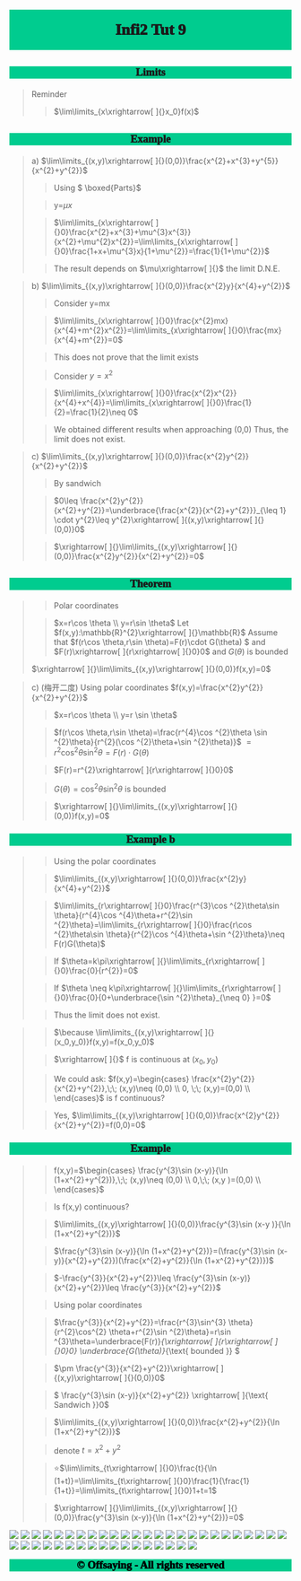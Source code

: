 # <p style='text-align:center;font-family:Verdana;font-weight:1000;background-color:#00cc8f;vertical-align:middle;padding:20px;margin-top:60px'>Infi2 Tut 9</p> 


## <p style='text-align:center;font-size:19px;font-family:Verdana;font-weight:1000;background-color:#00cc8f;vertical-align:middle;padding:0px;margin-top:0px'>Limits</p>
>Reminder
>
>>$\lim\limits_{x\xrightarrow[ ]{}x_0}f(x)$ 


## <p style='text-align:center;font-size:19px;font-family:Verdana;font-weight:1000;background-color:#00cc8f;vertical-align:middle;padding:0px;margin-top:0px'>Example</p>

>a) 
$\lim\limits_{(x,y)\xrightarrow[ ]{}(0,0)}\frac{x^{2}+x^{3}+y^{5}}{x^{2}+y^{2}}$ 
>
>>Using $ \boxed{Parts}$ 
>
>>y=$\mu x$
>
>>$\lim\limits_{x\xrightarrow[ ]{}0}\frac{x^{2}+x^{3}+\mu^{3}x^{3}}{x^{2}+\mu^{2}x^{2}}=\lim\limits_{x\xrightarrow[ ]{}0}\frac{1+x+\mu^{3}x}{1+\mu^{2}}=\frac{1}{1+\mu^{2}}$  
>
>>The result depends on $\mu\xrightarrow[ ]{}$ the limit D.N.E. 

>b)
$\lim\limits_{(x,y)\xrightarrow[ ]{}(0,0)}\frac{x^{2}y}{x^{4}+y^{2}}$ 
>
>>Consider y=mx
>
>>$\lim\limits_{x\xrightarrow[ ]{}0}\frac{x^{2}mx}{x^{4}+m^{2}x^{2}}=\lim\limits_{x\xrightarrow[ ]{}0}\frac{mx}{x^{4}+m^{2}}=0$ 
>
>>This does not prove that the limit exists
>
>>Consider $y=x^{2}$ 
>
>>$\lim\limits_{x\xrightarrow[ ]{}0}\frac{x^{2}x^{2}}{x^{4}+x^{4}}=\lim\limits_{x\xrightarrow[ ]{}0}\frac{1}{2}=\frac{1}{2}\neq 0$ 
>
>>We obtained different results when approaching (0,0)
Thus, the limit does not exist.

>c)
$\lim\limits_{(x,y)\xrightarrow[ ]{}(0,0)}\frac{x^{2}y^{2}}{x^{2}+y^{2}}$ 
>
>>By sandwich
>
>>$0\leq \frac{x^{2}y^{2}}{x^{2}+y^{2}}=\underbrace{\frac{x^{2}}{x^{2}+y^{2}}}_{\leq 1} \cdot y^{2}\leq y^{2}\xrightarrow[ ]{(x,y)\xrightarrow[ ]{}(0,0)}0$ 
>
>>$\xrightarrow[ ]{}\lim\limits_{(x,y)\xrightarrow[ ]{}(0,0)}\frac{x^{2}y^{2}}{x^{2}+y^{2}}=0$ 


## <p style='text-align:center;font-size:19px;font-family:Verdana;font-weight:1000;background-color:#00cc8f;vertical-align:middle;padding:0px;margin-top:0px'>Theorem </p>
>
>>Polar coordinates
>
>>$x=r\cos \theta  \\
y=r\sin \theta$ 
>>Let $f(x,y):\mathbb{R}^{2}\xrightarrow[ ]{}\mathbb{R}$
Assume that 
$f(r\cos \theta,r\sin \theta)=F(r)\cdot G(\theta) $ 
and $F(r)\xrightarrow[ ]{r\xrightarrow[ ]{}0}0$
and $G(\theta)$ is bounded 
>
>$\xrightarrow[ ]{}\lim\limits_{(x,y)\xrightarrow[ ]{}(0,0)}f(x,y)=0$        

>c) (梅开二度) Using polar coordinates
$f(x,y)=\frac{x^{2}y^{2}}{x^{2}+y^{2}}$ 
>
>>$x=r\cos \theta  \\
y=r \sin \theta$ 
>
>>$f(r\cos \theta,r\sin \theta)=\frac{r^{4}\cos ^{2}\theta \sin ^{2}\theta}{r^{2}(\cos ^{2}\theta+\sin ^{2}\theta)}$ 
$=r^{2}\cos ^{2}\theta\sin ^{2}\theta=F(r)\cdot G(\theta)$ 
>
>>$F(r)=r^{2}\xrightarrow[ ]{r\xrightarrow[ ]{}0}0$
>
>>$G(\theta)=\cos ^{2}\theta\sin ^{2}\theta$ is bounded
>
>>$\xrightarrow[ ]{}\lim\limits_{(x,y)\xrightarrow[ ]{}(0,0)}f(x,y)=0$   


### <p style='text-align:center;font-size:19px;font-family:Verdana;font-weight:1000;background-color:#00cc8f;vertical-align:middle;padding:0px;margin-top:0px'>Example b</p> 
>
>>Using the polar coordinates
>
>>$\lim\limits_{(x,y)\xrightarrow[ ]{}(0,0)}\frac{x^{2}y}{x^{4}+y^{2}}$ 
>
>>$\lim\limits_{r\xrightarrow[ ]{}0}\frac{r^{3}\cos ^{2}\theta\sin \theta}{r^{4}\cos ^{4}\theta+r^{2}\sin ^{2}\theta}=\lim\limits_{r\xrightarrow[ ]{}0}\frac{r\cos ^{2}\theta\sin \theta}{r^{2}\cos ^{4}\theta+\sin ^{2}\theta}\neq F(r)G(\theta)$ 
>
>>If $\theta=k\pi\xrightarrow[ ]{}\lim\limits_{r\xrightarrow[ ]{}0}\frac{0}{r^{2}}=0$ 
>
>>If $\theta \neq k\pi\xrightarrow[ ]{}\lim\limits_{r\xrightarrow[ ]{}0}\frac{0}{0+\underbrace{\sin ^{2}\theta}_{\neq 0} }=0$ 
>
>>Thus the limit does not exist.

>
>>$\because \lim\limits_{(x,y)\xrightarrow[ ]{}(x_0,y_0)}f(x,y)=f(x_0,y_0)$ 
>
>>$\xrightarrow[ ]{}$ f is continuous at $(x_0,y_0)$  
>
>>We could ask:
$f(x,y)=\begin{cases}
    \frac{x^{2}y^{2}}{x^{2}+y^{2}},\;\; (x,y)\neq (0,0)  \\
    0, \;\; (x,y)=(0,0) \\
\end{cases}$
is f continuous?
>
>>Yes, $\lim\limits_{(x,y)\xrightarrow[ ]{}(0,0)}\frac{x^{2}y^{2}}{x^{2}+y^{2}}=f(0,0)=0$  


### <p style='text-align:center;font-size:19px;font-family:Verdana;font-weight:1000;background-color:#00cc8f;vertical-align:middle;padding:0px;margin-top:0px'>Example</p>
>
>>f(x,y)=$\begin{cases}
    \frac{y^{3}\sin (x-y)}{\ln (1+x^{2}+y^{2})},\;\; (x,y)\neq (0,0)  \\
    0,\;\; (x,y )=(0,0) \\
\end{cases}$ 
>
>>Is f(x,y) continuous?
>
>>$\lim\limits_{(x,y)\xrightarrow[ ]{}(0,0)}\frac{y^{3}\sin (x-y )}{\ln (1+x^{2}+y^{2})}$ 
>
>>$\frac{y^{3}\sin (x-y)}{\ln (1+x^{2}+y^{2})}=(\frac{y^{3}\sin (x-y)}{x^{2}+y^{2}})(\frac{x^{2}+y^{2}}{\ln (1+x^{2}+y^{2})})$ 
>
>>$-\frac{y^{3}}{x^{2}+y^{2}}\leq \frac{y^{3}\sin (x-y)}{x^{2}+y^{2}}\leq \frac{y^{3}}{x^{2}+y^{2}}$ 
>
>>Using polar coordinates
>
>>$\frac{y^{3}}{x^{2}+y^{2}}=\frac{r^{3}\sin^{3} \theta}{r^{2}\cos^{2} \theta+r^{2}\sin ^{2}\theta}=r\sin ^{3}\theta=\underbrace{F(r)}_{\xrightarrow[ ]{r\xrightarrow[ ]{}0}0} \underbrace{G(\theta)}_{\text{ bounded }} $ 
>
>>$\pm \frac{y^{3}}{x^{2}+y^{2}}\xrightarrow[ ]{(x,y)\xrightarrow[ ]{}(0,0)}0$ 
>
>>$ \frac{y^{3}\sin (x-y)}{x^{2}+y^{2}} \xrightarrow[ ]{\text{ Sandwich }}0$ 
>
>>$\lim\limits_{(x,y)\xrightarrow[ ]{}(0,0)}\frac{x^{2}+y^{2}}{\ln (1+x^{2}+y^{2})}$ 
>
>>denote
>$t=x^{2}+y^{2}$
>
>>⭐$\lim\limits_{t\xrightarrow[ ]{}0}\frac{t}{\ln (1+t)}=\lim\limits_{t\xrightarrow[ ]{}0}\frac{1}{\frac{1}{1+t}}=\lim\limits_{t\xrightarrow[ ]{}0}1+t=1$  
>
>>$\xrightarrow[ ]{}\lim\limits_{(x,y)\xrightarrow[ ]{}(0,0)}\frac{y^{3}\sin (x-y)}{\ln (1+x^{2}+y^{2})}=0$ 

[![](https://img.shields.io/badge/Yu%20Chen-chen11976%40gtiit.edu.cn-%2300FFFF)](chen11976@gtiit.edu.cn) [![](https://img.shields.io/badge/Code%20in-Latex%20--%20Katex-%23ffd700)]()  [![](https://img.shields.io/badge/Yu%20Chen-Home-%09%234169E1)](https://offsaying.github.io) [![](https://img.shields.io/badge/Mozilla%20Public%20License-2.0-rgb(27%2C181%2C214))](https://www.mozilla.org/en-US/MPL/2.0/)
[![](https://img.shields.io/badge/Windows-10-2376bc?style=flat-square&logo=windows&logoColor=ffffff)](https://www.microsoft.com/windows/get-windows-10) [![](https://img.shields.io/badge/Linux-Ubuntu-2376bc?style=flat-square&logo=ubuntu&logoColor=ffffff)](https://ubuntu.com/) [![](https://img.shields.io/badge/Linux-Centos-2376bc?style=flat-square&logo=centos&logoColor=ffffff)](https://www.centos.org/) [![](https://img.shields.io/badge/MacOS-Monterey-2376bc?style=flat-square&logo=apple&logoColor=ffffff)](https://www.apple.com/) [![](https://img.shields.io/badge/IDE-Visual%20Studio%20Code-blue?style=flat-square&logo=visual-studio-code&logoColor=ffffff)](https://code.visualstudio.com/) [![](https://img.shields.io/badge/Intellij-Idea-blue?style=flat-square&logo=intellijidea&logoColor=ffffff)](https://www.jetbrains.com/idea/) [![](https://img.shields.io/badge/IDE-Goland-blue?style=flat-square&logo=jetbrains&logoColor=ffffff)](https://www.jetbrains.com/go/) [![](https://img.shields.io/badge/IDE-PyCharm-blue?style=flat-square&logo=jetbrains&logoColor=ffffff)](https://www.jetbrains.com/pycharm/) [![](https://img.shields.io/badge/IDE-Clion-blue?style=flat-square&logo=jetbrains&logoColor=ffffff)](https://www.jetbrains.com/clion/) [![](https://img.shields.io/badge/IDE-WebStorm-blue?style=flat-square&logo=jetbrains&logoColor=ffffff)](https://www.jetbrains.com/webstorm/) [![](https://img.shields.io/badge/Andriod-Studio-blue?style=flat-square&logo=android&logoColor=ffffff)](https://developer.android.com/studio/) [![](https://img.shields.io/badge/Linux-Vim-blue?style=flat-square&logo=vim&logoColor=ffffff)](https://www.vim.org/) [![](https://img.shields.io/badge/-Java-007396?style=flat-square&logo=java&logoColor=ffffff)](https://www.java.com/) [![](https://img.shields.io/badge/-Golang-f05032?style=flat-square&logo=go&logoColor=ffffff)](https://golang.org/) [![](https://img.shields.io/badge/-C++-269539?style=flat-square&logo=c%2B%2B&logoColor=ffffff)](https://www.cplusplus.com/) [![](https://img.shields.io/badge/-Rust-003545?style=flat-square&logo=rust&logoColor=ffffff)](https://www.rust-lang.org/) [![](https://img.shields.io/badge/-Python-3776AB?style=flat-square&logo=python&logoColor=ffffff)](https://www.python.org/) [![](https://img.shields.io/badge/-Scala-2496ED?style=flat-square&logo=scala&logoColor=ffffff)](https://www.scala-lang.org/) [![](https://img.shields.io/badge/-JavaScript-f7e018?style=flat-square&logo=javascript&logoColor=white)](https://www.ecma-international.org/) [![](https://img.shields.io/badge/-HTML5-E34F26?style=flat-square&logo=html5&logoColor=white)](https://html.spec.whatwg.org/) [![](https://img.shields.io/badge/-CSS3-1572B6?style=flat-square&logo=css3&logoColor=white)](https://www.w3.org/Style/CSS/) [![](https://img.shields.io/badge/-Less-43853d?style=flat-square&logo=less&logoColor=white)](https://lesscss.org/) [![](https://img.shields.io/badge/TypeScript-cb3837?style=flat-square&logo=TypeScript&logoColor=ffffff)](https://www.typescriptlang.org/) [![](https://img.shields.io/badge/Kotlin-2496ED?style=flat-square&logo=kotlin&logoColor=ffffff)](https://kotlinlang.org/) [![](https://img.shields.io/badge/Dart-003545?style=flat-square&logo=dart&logoColor=ffffff)](https://dart.dev/) [![](https://img.shields.io/badge/Lua-cb3837?style=flat-square&logo=lua&logoColor=ffffff)](https://www.lua.org/) [![](https://img.shields.io/badge/Shell-f05032?style=flat-square&logo=powershell&logoColor=ffffff)](https://www.shell.com/) [![](https://img.shields.io/badge/C%23-43853d?style=flat-square&logo=CSharp&logoColor=ffffff)](https://docs.microsoft.com/en-us/dotnet/csharp/) [![](https://img.shields.io/badge/-Spring-6DB33F?style=flat-square&logo=spring&logoColor=white)](https://spring.io/projects/spring-framework/) [![](https://img.shields.io/badge/-Docker-2496ED?style=flat-square&logo=docker&logoColor=ffffff)](https://www.docker.com/) [![](https://img.shields.io/badge/-MySQL-003545?style=flat-square&logo=mysql&logoColor=white)](https://www.mysql.com/) [![](https://img.shields.io/badge/-PostgreSQL-005571?style=flat-square&logo=postgresql&logoColor=white)](https://www.postgresql.org/) [![](https://img.shields.io/badge/-NPM-cb3837?style=flat-square&logo=npm&logoColor=white)](https://npmjs.com/) [![](https://img.shields.io/badge/-Git-f05032?style=flat-square&logo=git&logoColor=white)](https://git-scm.com/) [![](https://img.shields.io/badge/-Node.js-43853d?style=flat-square&logo=node.js&logoColor=ffffff)](https://nodejs.org/) [![](https://img.shields.io/badge/-jQuery-003545?style=flat-square&logo=jquery&logoColor=white)](https://jquery.com/) [![](https://img.shields.io/badge/-PyTorch-269539?style=flat-square&logo=pytorch&logoColor=white)](https://pytorch.org/) [![](https://img.shields.io/badge/-Markdown-003545?style=flat-square&logo=markdown&logoColor=white)](https://daringfireball.net/projects/markdown/)  
<p style='color:black;text-align:center;font-size:19px;font-family:Verdana;font-weight:600;font-weight:1000;background-color:#00cc8f;vertical-align:middle;padding:0px;margin-top:0px'>© Offsaying - All rights reserved</p>